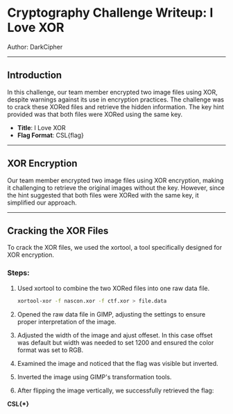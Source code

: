 # Cryptography Challenge Writeup: I Love XOR

Author: DarkCipher

---

## Introduction

In this challenge, our team member encrypted two image files using XOR, despite warnings against its use in encryption practices. The challenge was to crack these XORed files and retrieve the hidden information. The key hint provided was that both files were XORed using the same key.

- **Title**: I Love XOR
- **Flag Format**: CSL{flag}

---

## XOR Encryption

Our team member encrypted two image files using XOR encryption, making it challenging to retrieve the original images without the key. However, since the hint suggested that both files were XORed with the same key, it simplified our approach.

---

## Cracking the XOR Files

To crack the XOR files, we used the xortool, a tool specifically designed for XOR encryption.

### Steps:

1. Used xortool to combine the two XORed files into one raw data file.
   
   ```bash
   xortool-xor -f nascon.xor -f ctf.xor > file.data
2. Opened the raw data file in GIMP, adjusting the settings to ensure proper interpretation of the image.

3. Adjusted the width of the image and ajust offeset. In this case offset was default but width was needed to set 1200 and ensured the color format was set to RGB.

4. Examined the image and noticed that the flag was visible but inverted.

5. Inverted the image using GIMP's transformation tools.

6. After flipping the image vertically, we successfully retrieved the flag:

**CSL{*}**
